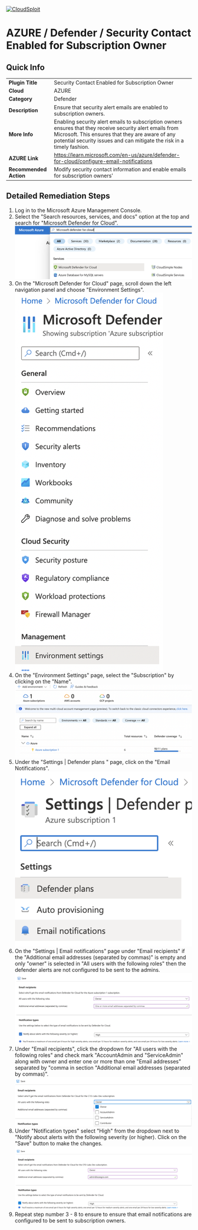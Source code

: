 [![CloudSploit](https://cloudsploit.com/img/logo-new-big-text-100.png "CloudSploit")](https://cloudsploit.com)

# AZURE / Defender / Security Contact Enabled for Subscription Owner

## Quick Info

| | |
|-|----------------------------------------------------------------------------------------------------------------------------------------------------------------------------------------------------------------------------------------|
| **Plugin Title** | Security Contact Enabled for Subscription Owner |
| **Cloud** | AZURE |
| **Category** | Defender |
| **Description** | Ensure that security alert emails are enabled to subscription owners. |
| **More Info** | Enabling security alert emails to subscription owners ensures that they receive security alert emails from Microsoft. This ensures that they are aware of any potential security issues and can mitigate the risk in a timely fashion. |
| **AZURE Link** | https://learn.microsoft.com/en-us/azure/defender-for-cloud/configure-email-notifications |
| **Recommended Action** | Modify security contact information and enable emails for subscription owners' |

## Detailed Remediation Steps

1. Log in to the Microsoft Azure Management Console.
2. Select the "Search resources, services, and docs" option at the top and search for "Microsoft Defender for Cloud". </br> <img src="/resources/azure/defender/security-contacts-enabled-for-subscription-owner/step2.png"/>
3. On the "Microsoft Defender for Cloud" page, scroll down the left navigation panel and choose "Environment Settings". </br> <img src="/resources/azure/defender/security-contacts-enabled-for-subscription-owner/step3.png"/>
4. On the "Environment Settings" page, select the "Subscription" by clicking on the "Name". </br> <img src="/resources/azure/defender/security-contacts-enabled-for-subscription-owner/step4.png"/>
5. Under the "Settings | Defender plans " page, click on the "Email Notifications". </br> <img src="/resources/azure/defender/security-contacts-enabled-for-subscription-owner/step5.png"/>
6. On the "Settings | Email notifications" page under "Email recipients" if the "Additional email addresses (separated by commas)" is empty and only "owner" is selected in "All users with the following roles" then the defender alerts are not configured to be sent to the admins. </br> <img src="/resources/azure/defender/security-contacts-enabled-for-subscription-owner/step6.png"/>
7. Under "Email recipients", click the dropdown for "All users with the following roles" and check mark "AccountAdmin and "ServiceAdmin" along with owner and enter one or more than one "Email addresses" separated by "comma in section "Additional email addresses (separated by commas)". </br> <img src="/resources/azure/defender/security-contacts-enabled-for-subscription-owner/step7.png"/>
8. Under "Notification types" select "High" from the dropdown next to "Notify about alerts with the following severity (or higher). Click on the "Save" button to make the changes.</br> <img src="/resources/azure/defender/security-contacts-enabled-for-subscription-owner/step8.png"/>
9. Repeat step number 3 - 8 to ensure to ensure that email notifications are configured to be sent to subscription owners. </br>
